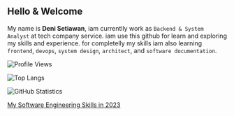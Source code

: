 ## Hello & Welcome

My name is **Deni Setiawan**, iam currentlly work as `Backend & System Analyst` at tech company service. iam use this github for learn and exploring my skills and experience. for completelly my skills iam also learning `frontend`, `devops`, `system design`, `architect`, and `software documentation`.



![Profile Views](https://komarev.com/ghpvc/?username=denitiawan&label=Profile%20Views&color=0e75b6&style=flat)

![Top Langs](https://github-readme-stats.vercel.app/api/top-langs/?username=denitiawan&layout=compact)

![GitHub Statistics](https://github-readme-stats.vercel.app/api?username=denitiawan&show_icons=true)



[My Software Engineering Skills in 2023](https://github.com/denitiawan/denitiawan/blob/main/my-softwareengineering-skills-2023.md)

